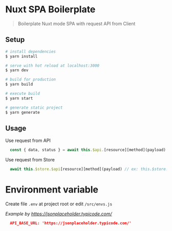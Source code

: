 # Nuxt SPA Boilerplate

> Boilerplate Nuxt mode SPA with request API from Client

## Setup

``` bash
# install dependencies
$ yarn install

# serve with hot reload at localhost:3000
$ yarn dev

# build for production 
$ yarn build

# execute build
$ yarn start

# generate static project
$ yarn generate
```

## Usage

Use request from API

```js
  const { data, status } = await this.$api.[resource][method](payload) // ex: this.$api.user.me({ id: 123 })
```

Use request from Store

```js
  await this.$store.$api[resource][method](payload) // ex: this.$store.$api.user.me({ id: 123 })
```

# Environment variable

Create file `.env` at project root or edit `/src/envs.js`

_Example by https://jsonplaceholder.typicode.com/_

```json
  API_BASE_URL: 'https://jsonplaceholder.typicode.com/'
```